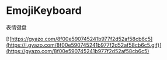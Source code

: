 # EmojiKeyboard
表情键盘


[![https://gyazo.com/8f00e590745241b977f2d52af58cb6c5](https://i.gyazo.com/8f00e590745241b977f2d52af58cb6c5.gif)](https://gyazo.com/8f00e590745241b977f2d52af58cb6c5)
